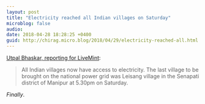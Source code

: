 ```yaml
---
layout: post
title: "Electricity reached all Indian villages on Saturday"
microblog: false
audio: 
date: 2018-04-28 18:28:25 +0400
guid: http://chirag.micro.blog/2018/04/29/electricity-reached-all.html
---
```

[Utpal Bhaskar, reporting for LiveMint](https://www.livemint.com/Industry/ORuZWrj6czTef21a2dIHGK/Electricity-reached-all-Indian-villages-on-Saturday.html):

> All Indian villages now have access to electricity. The last village to be brought on the national power grid was Leisang village in the Senapati district of Manipur at 5.30pm on Saturday.

_Finally_.
